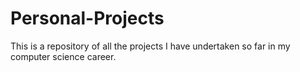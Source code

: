 # Personal-Projects
This is a repository of all the projects I have undertaken so far in my computer science career.
